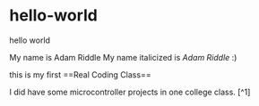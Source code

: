 # hello-world
hello world

My name is Adam Riddle
My name italicized is *Adam Riddle*
:)

this is my first ==Real Coding Class==

I did have some microcontroller projects in one college class. [^1]

